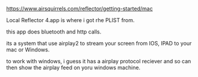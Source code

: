 
https://www.airsquirrels.com/reflector/getting-started/mac

Local Reflector 4.app is where i got rhe PLIST from.

this app does bluetooth and http calls.

its a system that use airplay2 to stream your screen from IOS, IPAD to your mac or Windows.

to work with windows, i guess it has a airplay protocol reciever and so can then show the airplay feed on yoru windows machine.



